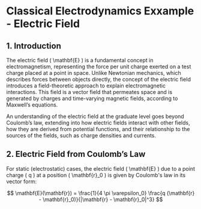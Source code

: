 # Classical Electrodynamics Exxample - Electric Field 

## 1. Introduction

The electric field \( \mathbf{E} \) is a fundamental concept in electromagnetism, representing the force per unit charge exerted on a test charge placed at a point in space. Unlike Newtonian mechanics, which describes forces between objects directly, the concept of the electric field introduces a field-theoretic approach to explain electromagnetic interactions. This field is a vector field that permeates space and is generated by charges and time-varying magnetic fields, according to Maxwell’s equations.

An understanding of the electric field at the graduate level goes beyond Coulomb’s law, extending into how electric fields interact with other fields, how they are derived from potential functions, and their relationship to the sources of the fields, such as charge densities and currents.

## 2. Electric Field from Coulomb’s Law

For static (electrostatic) cases, the electric field \( \mathbf{E} \) due to a point charge \( q \) at a position \( \mathbf{r}_0 \) is given by Coulomb's law in its vector form:

$$
\mathbf{E}(\mathbf{r}) = \frac{1}{4 \pi \varepsilon_0} \frac{q (\mathbf{r} - \mathbf{r}_0)}{|\mathbf{r} - \mathbf{r}_0|^3}
$$
